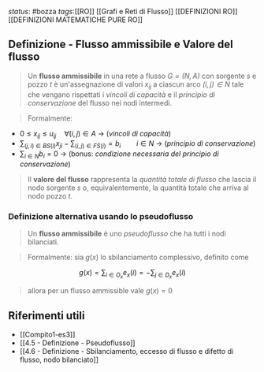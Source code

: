 *status*: #bozza 
*tags*:[[RO]] [[Grafi e Reti di Flusso]] [[DEFINIZIONI RO]] [[DEFINIZIONI MATEMATICHE PURE RO]]

## Definizione - Flusso ammissibile e Valore del flusso 

> Un **flusso ammissibile** in una rete a flusso *$G=(N,A)$* con sorgente *$s$* e pozzo *$t$* è un'assegnazione di valori *$x_{ij}$* a ciascun arco *$(i, j) \in N$* tale che vengano rispettati i *vincoli di capacità* e il *principio di conservazione* del flusso nei nodi intermedi. 

>Formalmente:

* $0 \leq x_{ij} \leq u_{ij} \quad \forall (i,j) \in A$                           -> (*vincoli di capacità*)
* $\sum_{(j,i) \in BS(i)}x_{ji} - \sum_{(i,j) \in FS(i)} = b_{i} \qquad i \in N$ -> (*principio di conservazione*)
* $\sum_{i \in N}b_{i}=0$                                                -> (bonus: *condizione necessaria del principio di conservazione*)

> Il **valore del flusso** rappresenta la *quantità totale di flusso* che lascia il nodo sorgente *$s$* o, equivalentemente, la quantità totale che arriva al nodo pozzo *$t$*.

### Definizione alternativa usando lo pseudoflusso

> Un **flusso ammissibile** è uno *pseudoflusso* che ha tutti i nodi bilanciati.

> Formalmente:
> sia $g(x)$ lo sbilanciamento complessivo, definito come

$$
g(x)= \sum_{i \in O_{x}}e_{x}(i) = - \sum_{j \in D_{x}}e_{x}(i)
$$
> allora per un flusso ammissible vale $g(x)=0$

## Riferimenti utili

* [[Compito1-es3]]
* [[4.5 - Definizione - Pseudoflusso]]
* [[4.6 - Definizione - Sbilanciamento, eccesso di flusso e difetto di flusso, nodo bilanciato]]